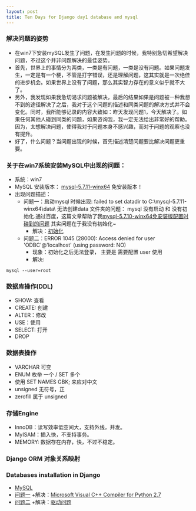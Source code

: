 ```yaml
---
layout: post
title: Ten Days for Django day1 database and mysql
---
```


### 解决问题的姿势
- 在win7下安装mySQL发生了问题，在发生问题的时候，我特别急切希望解决问题，不过这个并非问题解决的最佳姿势。
- 首先，世界上的事情分为两类，一类是有问题，一类是没有问题。如果问题发生，一定是有一个梗，不管是打字错误，还是理解问题，这其实就是一次绝佳的进步机会。如果世界上没有了问题，那么其实智力存在的意义似乎就不大了。
- 另外，我发现如果我急切渴求问题被解决，最后的结果如果是问题被一种我想不到的途径解决了之后，我对于这个问题的描述和同类问题的解决方式并不会变化。同时，我所能够记录的内容大致如：昨天发现问题1，今天解决了。如果任何其他人碰到同类的问题，如果咨询我，我一定无法给出非常好的帮助。因为，太想解决问题，使得我对于问题本身不感兴趣，而对于问题的观察也没有提升。
- 好了，什么问题？当问题出现的时候，首先描述清楚问题要比解决问题更重要。


### 关于在win7系统安装MySQL中出现的问题：
- 系统：win7 
- MySQL 安装版本： [mysql-5.7.11-winx64](http://dev.mysql.com/downloads/mysql/5.7.html)  免安装版本！
- 出现问题描述：
    + 问题一：启动mysql 时候出现: failed to set datadir to C:\mysql-5.7.11-winx64\data\ 无法创建data 文件夹的问题： mysql 没有启动 和 没有初始化.通过百度，这篇文章帮助了我[mysql-5.7.10-winx64免安装版配置时碰到的问题](http://blog.csdn.net/fishernemo/article/details/50629332) 其实问题在于我没有初始化~
        + 解决：[初始化]() 
    + 问题二：ERROR 1045 (28000): Access denied for user 'ODBC'@'localhost' (using password: NO)
        + 现象：初始化之后无法登录， 主要是 需要配置 user  使用
        + 解决:  

```
mysql --user=root
```

### 数据库操作(DDL)
- SHOW: 查看
- CREATE: 创建
- ALTER：修改
- USE：使用
- SELECT: 打开
- DROP

### 数据表操作
- VARCHAR 可变
- ENUM 枚举 一个 / SET 多个
- 使用 SET NAMES GBK; 来应对中文
- unsigned 无符号，正
- zerofill 属于 unsigned

### 存储Engine
- InnoDB：读写效率低空间大，支持外线，并发。
- MyISAM：插入快，不支持事务。
- MEMORY: 数据存在内存，快，不过不稳定。

### Django ORM 对象关系映射

### Databases installation in Django 
- [MySQL](https://docs.djangoproject.com/en/1.9/ref/databases/#mysql-notes)
- [问题一](http://www.cnblogs.com/ldm1989/p/4210743.html)
    +解决：[Microsoft Visual C++ Compiler for Python 2.7 ](https://www.microsoft.com/en-us/download/confirmation.aspx?id=44266)
- [问题二](http://www.tuicool.com/articles/63EjYj)
    +解决：[驱动问题](http://vdisk.weibo.com/s/aBSXQ0shtv7cN?sudaref=www.baidu.com)
